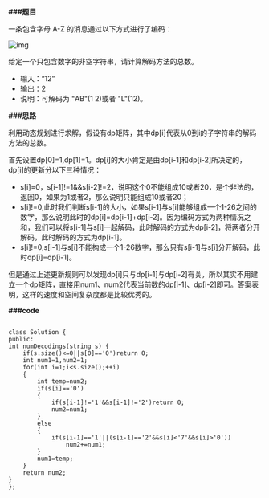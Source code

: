 **###题目**

一条包含字母 A-Z 的消息通过以下方式进行了编码：

![img](https://mmbiz.qpic.cn/mmbiz_svg/bj9JGugn6UeichWGHZwfNPkMgC2aw0IPsjvsO9G1IaUCKm87EYUSbnDQZoEgxkur0O0PDZJD3ceubCvcc1LyQA2qFJEDIzOCA/640?wx_fmt=svg&tp=webp&wxfrom=5&wx_lazy=1&wx_co=1)

给定一个只包含数字的非空字符串，请计算解码方法的总数。

- 输入：“12”
- 输出：2
- 说明：可解码为 "AB"(1 2)或者 "L"(12)。

**###思路**

利用动态规划进行求解，假设有dp矩阵，其中dp[i]代表从0到i的子字符串的解码方法的总数。

首先设置dp[0]=1,dp[1]=1。dp[i]的大小肯定是由dp[i-1]和dp[i-2]所决定的，dp[i]的更新分以下三种情况：

- s[i]=0，s[i-1]!=1&&s[i-2]!=2，说明这个0不能组成10或者20，是个非法的，返回0，如果为1或者2，那么说明只能组成10或者20；
- s[i]!=0,此时我们判断s[i-1]的大小，如果s[i-1]与s[i]能够组成一个1-26之间的数字，那么说明此时的dp[i]=dp[i-1]+dp[i-2]。因为编码方式为两种情况之和，我们可以将s[i-1]与s[i]一起解码，此时解码的方式为dp[i-2]，将两者分开解码，此时解码的方式为dp[i-1]。
- s[i]!=0,s[i-1]与s[i]不能构成一个1-26数字，那么只有s[i-1]与s[i]分开解码，此时dp[i]=dp[i-1]。

但是通过上述更新规则可以发现dp[i]只与dp[i-1]与dp[i-2]有关，所以其实不用建立一个dp矩阵，直接用num1、num2代表当前数的dp[i-1]、dp[i-2]即可。答案表明，这样的速度和空间复杂度都是比较优秀的。

**###code**

```

class Solution {
public:
int numDecodings(string s) {
    if(s.size()<=0||s[0]=='0')return 0;
    int num1=1,num2=1;
    for(int i=1;i<s.size();++i)
    {
        int temp=num2;
        if(s[i]=='0')
        {
            if(s[i-1]!='1'&&s[i-1]!='2')return 0;
            num2=num1;
        }
        else
        {
            if(s[i-1]=='1'||(s[i-1]=='2'&&s[i]<'7'&&s[i]>'0'))
                num2+=num1;
        }
        num1=temp;
    }
    return num2;
}
};
```

